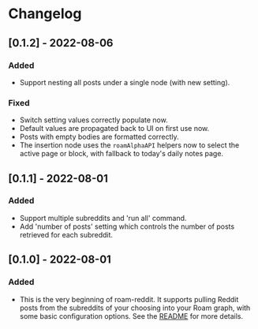 # Changelog
## [0.1.2] - 2022-08-06
### Added
- Support nesting all posts under a single node (with new setting).
### Fixed
- Switch setting values correctly populate now.
- Default values are propagated back to UI on first use now.
- Posts with empty bodies are formatted correctly.
- The insertion node uses the `roamAlphaAPI` helpers now to select the active page or block, with fallback to today's daily notes page.

## [0.1.1] - 2022-08-01
### Added
- Support multiple subreddits and 'run all' command.
- Add 'number of posts' setting which controls the number of posts retrieved for each subreddit.

## [0.1.0] - 2022-08-01
### Added
- This is the very beginning of roam-reddit. It supports pulling Reddit posts from the subreddits of your choosing into your Roam graph, with some basic configuration options. See the [README](/README.md) for more details.